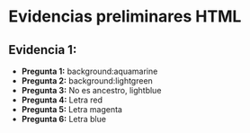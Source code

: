 # Evidencias preliminares HTML

## Evidencia 1:

- **Pregunta 1:**
background:aquamarine
- **Pregunta 2:**
background:lightgreen
- **Pregunta 3:**
No es ancestro, lightblue
- **Pregunta 4:**
Letra red
- **Pregunta 5:**
Letra magenta
- **Pregunta 6:**
Letra blue